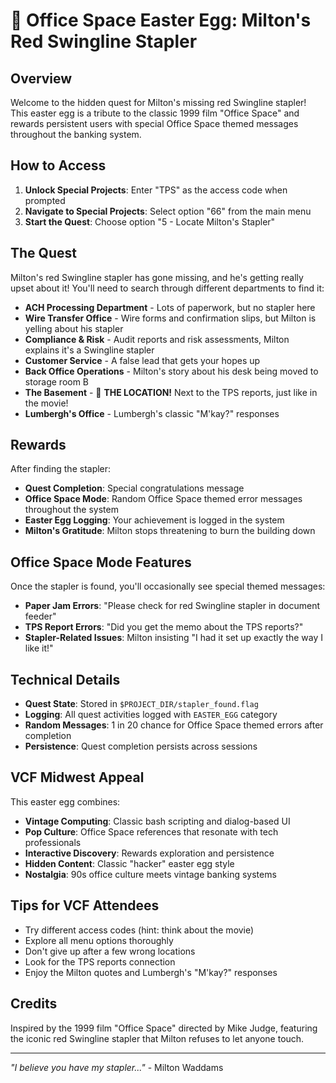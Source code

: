# 🎯 Office Space Easter Egg: Milton's Red Swingline Stapler

## Overview
Welcome to the hidden quest for Milton's missing red Swingline stapler! This easter egg is a tribute to the classic 1999 film "Office Space" and rewards persistent users with special Office Space themed messages throughout the banking system.

## How to Access
1. **Unlock Special Projects**: Enter "TPS" as the access code when prompted
2. **Navigate to Special Projects**: Select option "66" from the main menu
3. **Start the Quest**: Choose option "5 - Locate Milton's Stapler"

## The Quest
Milton's red Swingline stapler has gone missing, and he's getting really upset about it! You'll need to search through different departments to find it:

- **ACH Processing Department** - Lots of paperwork, but no stapler here
- **Wire Transfer Office** - Wire forms and confirmation slips, but Milton is yelling about his stapler
- **Compliance & Risk** - Audit reports and risk assessments, Milton explains it's a Swingline stapler
- **Customer Service** - A false lead that gets your hopes up
- **Back Office Operations** - Milton's story about his desk being moved to storage room B
- **The Basement** - 🎯 **THE LOCATION!** Next to the TPS reports, just like in the movie!
- **Lumbergh's Office** - Lumbergh's classic "M'kay?" responses

## Rewards
After finding the stapler:
- **Quest Completion**: Special congratulations message
- **Office Space Mode**: Random Office Space themed error messages throughout the system
- **Easter Egg Logging**: Your achievement is logged in the system
- **Milton's Gratitude**: Milton stops threatening to burn the building down

## Office Space Mode Features
Once the stapler is found, you'll occasionally see special themed messages:
- **Paper Jam Errors**: "Please check for red Swingline stapler in document feeder"
- **TPS Report Errors**: "Did you get the memo about the TPS reports?"
- **Stapler-Related Issues**: Milton insisting "I had it set up exactly the way I like it!"

## Technical Details
- **Quest State**: Stored in `$PROJECT_DIR/stapler_found.flag`
- **Logging**: All quest activities logged with `EASTER_EGG` category
- **Random Messages**: 1 in 20 chance for Office Space themed errors after completion
- **Persistence**: Quest completion persists across sessions

## VCF Midwest Appeal
This easter egg combines:
- **Vintage Computing**: Classic bash scripting and dialog-based UI
- **Pop Culture**: Office Space references that resonate with tech professionals
- **Interactive Discovery**: Rewards exploration and persistence
- **Hidden Content**: Classic "hacker" easter egg style
- **Nostalgia**: 90s office culture meets vintage banking systems

## Tips for VCF Attendees
- Try different access codes (hint: think about the movie)
- Explore all menu options thoroughly
- Don't give up after a few wrong locations
- Look for the TPS reports connection
- Enjoy the Milton quotes and Lumbergh's "M'kay?" responses

## Credits
Inspired by the 1999 film "Office Space" directed by Mike Judge, featuring the iconic red Swingline stapler that Milton refuses to let anyone touch.

---

*"I believe you have my stapler..."* - Milton Waddams
